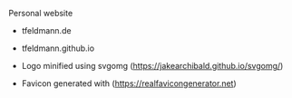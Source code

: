 Personal website

- tfeldmann.de
- tfeldmann.github.io

- Logo minified using svgomg (https://jakearchibald.github.io/svgomg/)
- Favicon generated with (https://realfavicongenerator.net)
